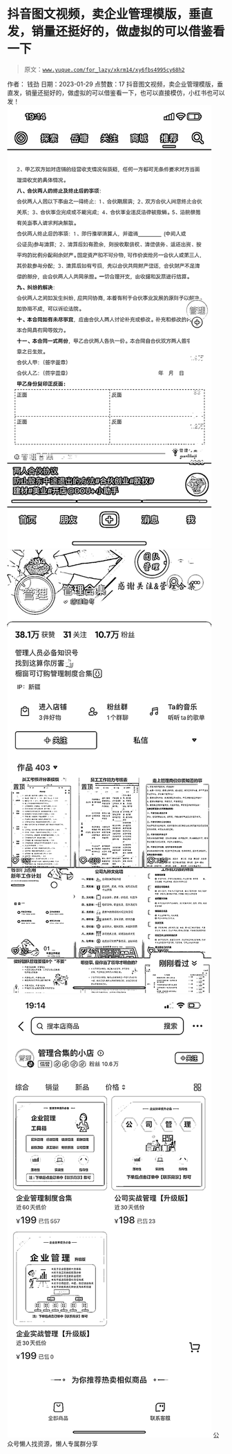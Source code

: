 # 抖音图文视频，卖企业管理模版，垂直发，销量还挺好的，做虚拟的可以借鉴看一下

> 原文：[`www.yuque.com/for_lazy/xkrm14/xy6fbs4995cy68h2`](https://www.yuque.com/for_lazy/xkrm14/xy6fbs4995cy68h2)

<ne-p id="ubd50ac4b" data-lake-id="ubd50ac4b"><ne-text id="u83631d02">作者： 钱劲</ne-text></ne-p> <ne-p id="u168ddab4" data-lake-id="u168ddab4"><ne-text id="ua58b114b">日期：2023-01-29</ne-text></ne-p> <ne-p id="uddb17333" data-lake-id="uddb17333"><ne-text id="uc5165ae5">点赞数：</ne-text><ne-text id="u3c8a161f" ne-bold="true">17</ne-text></ne-p> <ne-hole id="u53353451" data-lake-id="u53353451"><ne-card data-card-name="hr" data-card-type="block" id="RV7hP" data-event-boundary="card"><ne-p id="u7a162cb2" data-lake-id="u7a162cb2"><ne-text id="u65f6a4aa">抖音图文视频，卖企业管理模版，垂直发，销量还挺好的，做虚拟的可以借鉴看一下，也可以直接模仿，小红书也可以发！</ne-text></ne-p> <ne-p id="uf87c1bf0" data-lake-id="uf87c1bf0"><ne-card data-card-name="image" data-card-type="inline" id="rcEJM" data-event-boundary="card">![](img/c21d6f3e433dd660d56872c79cc4f232.png)</ne-card></ne-p> <ne-p id="u766747b7" data-lake-id="u766747b7"><ne-card data-card-name="image" data-card-type="inline" id="LlUB4" data-event-boundary="card">![](img/e7956e6fce1ee19417c12ee2ebc9d4bf.png)</ne-card></ne-p> <ne-p id="u76d0d602" data-lake-id="u76d0d602"><ne-card data-card-name="image" data-card-type="inline" id="nKpqL" data-event-boundary="card">![](img/2e3b10941af3dde106b6372ac8cc6cc3.png)</ne-card></ne-p> <ne-hole id="ucab7979a" data-lake-id="ucab7979a"><ne-card data-card-name="hr" data-card-type="block" id="WLlqD" data-event-boundary="card"><ne-p id="uf6592150" data-lake-id="uf6592150"><ne-text id="ue4677950">公众号懒人找资源，懒人专属群分享</ne-text></ne-p></ne-card></ne-hole></ne-card></ne-hole>